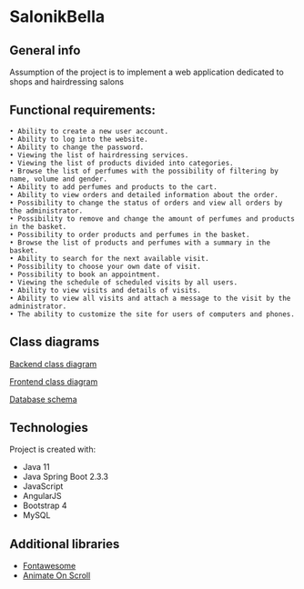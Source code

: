 # SalonikBella

## General info
Assumption of the project is to implement a web application dedicated to shops and hairdressing salons

## Functional requirements:
    • Ability to create a new user account.
    • Ability to log into the website.
    • Ability to change the password.
    • Viewing the list of hairdressing services.
    • Viewing the list of products divided into categories.
    • Browse the list of perfumes with the possibility of filtering by name, volume and gender.
    • Ability to add perfumes and products to the cart.
    • Ability to view orders and detailed information about the order.
    • Possibility to change the status of orders and view all orders by the administrator.
    • Possibility to remove and change the amount of perfumes and products in the basket.
    • Possibility to order products and perfumes in the basket.
    • Browse the list of products and perfumes with a summary in the basket.
    • Ability to search for the next available visit.
    • Possibility to choose your own date of visit.
    • Possibility to book an appointment.
    • Viewing the schedule of scheduled visits by all users.
    • Ability to view visits and details of visits.
    • Ability to view all visits and attach a message to the visit by the administrator.
    • The ability to customize the site for users of computers and phones.

## Class diagrams
[Backend class diagram](docs/diagram_klas_backend.png)

[Frontend class diagram](docs/diagram_klas_frontend.png)

[Database schema](docs/schemat_bazy_danych.png)

## Technologies
Project is created with:
* Java 11
* Java Spring Boot 2.3.3
* JavaScript
* AngularJS
* Bootstrap 4
* MySQL

## Additional libraries
* [Fontawesome](https://fontawesome.com/)
* [Animate On Scroll](https://michalsnik.github.io/aos/)



